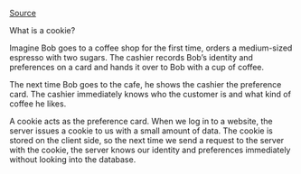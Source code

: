 [Source](https://www.linkedin.com/posts/alexxubyte_systemdesign-coding-interviewtips-activity-7158138109979758592-RGMb?utm_source=share&utm_medium=member_desktop)

What is a cookie? 
 
Imagine Bob goes to a coffee shop for the first time, orders a medium-sized espresso with two sugars. The cashier records Bob’s identity and preferences on a card and hands it over to Bob with a cup of coffee. 
 
The next time Bob goes to the cafe, he shows the cashier the preference card. The cashier immediately knows who the customer is and what kind of coffee he likes. 
 
A cookie acts as the preference card. When we log in to a website, the server issues a cookie to us with a small amount of data. The cookie is stored on the client side, so the next time we send a request to the server with the cookie, the server knows our identity and preferences immediately without looking into the database. 

